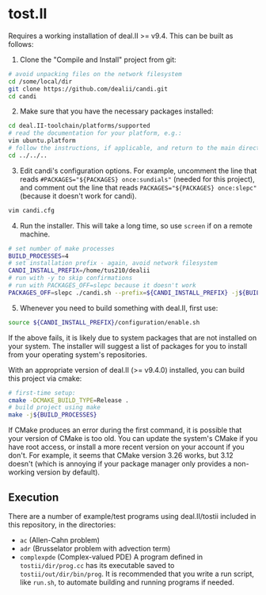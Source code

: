 <!--[![DOI](https://zenodo.org/badge/589803608.svg)](https://zenodo.org/badge/latestdoi/589803608) -->

# tost.II

Requires a working installation of deal.II >= v9.4. This can be
built as follows:

1. Clone the "Compile and Install" project from git:
```sh
# avoid unpacking files on the network filesystem
cd /some/local/dir
git clone https://github.com/dealii/candi.git
cd candi
```

2. Make sure that you have the necessary packages installed:
```sh
cd deal.II-toolchain/platforms/supported
# read the documentation for your platform, e.g.:
vim ubuntu.platform
# follow the instructions, if applicable, and return to the main directory
cd ../../..
```

3. Edit candi's configuration options.
For example, uncomment the line that reads `#PACKAGES="${PACKAGES} once:sundials"` (needed for this project),
and comment out the line that reads `PACKAGES="${PACKAGES} once:slepc"` (because it doesn't work for candi).
```sh
vim candi.cfg
```

4. Run the installer. This will take a long time, so use `screen` if on a remote machine.
```sh
# set number of make processes
BUILD_PROCESSES=4
# set installation prefix - again, avoid network filesystem
CANDI_INSTALL_PREFIX=/home/tus210/dealii
# run with -y to skip confirmations
# run with PACKAGES_OFF=slepc because it doesn't work
PACKAGES_OFF=slepc ./candi.sh --prefix=${CANDI_INSTALL_PREFIX} -j${BUILD_PROCESSES} -y
```

5. Whenever you need to build something with deal.II, first use:
```sh
source ${CANDI_INSTALL_PREFIX}/configuration/enable.sh
```

If the above fails, it is likely due to system packages that are not
installed on your system. The installer will suggest a list of
packages for you to install from your operating system's repositories.

With an appropriate version of deal.II (>= v9.4.0) installed, you can build this
project via cmake:
```sh
# first-time setup:
cmake -DCMAKE_BUILD_TYPE=Release .
# build project using make
make -j${BUILD_PROCESSES}
```

If CMake produces an error during the first command, it is possible that your version of CMake is too old.
You can update the system's CMake if you have root access,
or install a more recent version on your account if you don't.
For example, it seems that CMake version 3.26 works, but 3.12 doesn't
(which is annoying if your package manager only provides a non-working version by default).

## Execution

There are a number of example/test programs using deal.II/tostii included in this repository, in the directories:
 - `ac` (Allen-Cahn problem)
 - `adr` (Brusselator problem with advection term)
 - `complexpde` (Complex-valued PDE)
A program defined in `tostii/dir/prog.cc` has its executable saved to `tostii/out/dir/bin/prog`.
It is recommended that you write a run script, like `run.sh`, to automate building and running programs if needed.
